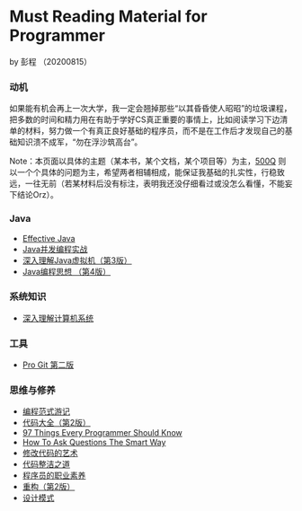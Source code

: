 # Must Reading Material for Programmer

by 彭程 （20200815）

### 动机

如果能有机会再上一次大学，我一定会翘掉那些“以其昏昏使人昭昭”的垃圾课程，把多数的时间和精力用在有助于学好CS真正重要的事情上，比如阅读学习下边清单的材料，努力做一个有真正良好基础的程序员，而不是在工作后才发现自己的基础知识溃不成军，“勿在浮沙筑高台”。

Note：本页面以具体的主题（某本书，某个文档，某个项目等）为主，[500Q](https://github.com/KrisCheng/500-interview-question-for-programmers) 则以一个个具体的问题为主，希望两者相辅相成，能保证我基础的扎实性，行稳致远，一往无前（若某材料后没有标注，表明我还没仔细看过或没怎么看懂，不能妄下结论Orz）。

### Java

* [Effective Java](https://book.douban.com/subject/27047716/)
* [Java并发编程实战](https://book.douban.com/subject/10484692/)
* [深入理解Java虚拟机（第3版）](https://book.douban.com/subject/34907497/) 
* [Java编程思想 （第4版）](https://book.douban.com/subject/2130190/) 

### 系统知识

* [深入理解计算机系统](https://book.douban.com/subject/26912767/) 

### 工具

* [Pro Git 第二版](https://git-scm.com/book/zh/v2) 

### 思维与修养

* [编程范式游记](https://time.geekbang.org/column/article/301) 
* [代码大全（第2版）](https://book.douban.com/subject/1477390/)
* [97 Things Every Programmer Should Know](https://97-things-every-x-should-know.gitbooks.io/97-things-every-programmer-should-know/content/en/index.html)
* [How To Ask Questions The Smart Way](http://www.catb.org/~esr/faqs/smart-questions.html)
* [修改代码的艺术](https://book.douban.com/subject/2248759/)
* [代码整洁之道](https://book.douban.com/subject/4199741/)
* [程序员的职业素养](https://book.douban.com/subject/11614538/)
* [重构（第2版）](https://book.douban.com/subject/30468597/)
* [设计模式](https://book.douban.com/subject/1052241/) 



